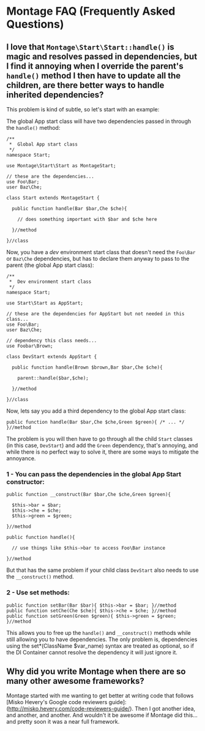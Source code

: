 # Montage FAQ (Frequently Asked Questions)

## I love that `Montage\Start\Start::handle()` is magic and resolves passed in dependencies, but I find it annoying when I override the parent's `handle()` method I then have to update all the children, are there better ways to handle inherited dependencies?

This problem is kind of subtle, so let's start with an example:

The global App start class will have two dependencies passed in through the `handle()` method:

    /**
     *  Global App start class
     */
    namespace Start;
    
    use Montage\Start\Start as MontageStart;
    
    // these are the dependencies...
    use Foo\Bar;
    user Baz\Che;
    
    class Start extends MontageStart {
    
      public function handle(Bar $bar,Che $che){
      
        // does something important with $bar and $che here
      
      }//method
    
    }//class
    
Now, you have a _dev_ environment start class that doesn't need the `Foo\Bar` or `Baz\Che` dependencies, but has to declare them anyway to pass to the parent (the global App start class):

    /**
     *  Dev environment start class
     */
    namespace Start;
    
    use Start\Start as AppStart;
    
    // these are the dependencies for AppStart but not needed in this class...
    use Foo\Bar;
    user Baz\Che;
    
    // dependency this class needs...
    use Foobar\Brown;
    
    class DevStart extends AppStart {
    
      public function handle(Brown $brown,Bar $bar,Che $che){
      
        parent::handle($bar,$che);
      
      }//method
    
    }//class

Now, lets say you add a third dependency to the global App start class:

    public function handle(Bar $bar,Che $che,Green $green){ /* ... */ }//method
    
The problem is you will then have to go through all the child `Start` classes (in this case, `DevStart`) and add the `Green` dependency, that's annoying, and while there is no perfect way to solve it, there are some ways to mitigate the annoyance.

### 1 - You can pass the dependencies in the global App Start constructor:

    public function __construct(Bar $bar,Che $che,Green $green){
    
      $this->bar = $bar;
      $this->che = $che;
      $this->green = $green;
    
    }//method
    
    public function handle(){
      
      // use things like $this->bar to access Foo\Bar instance
    
    }//method

But that has the same problem if your child class `DevStart` also needs to use the `__construct()` method.

### 2 - Use set methods:

    public function setBar(Bar $bar){ $this->bar = $bar; }//method
    public function setChe(Che $che){ $this->che = $che; }//method
    public function setGreen(Green $green){ $this->green = $green; }//method
  
This allows you to free up the `handle()` and `__construct()` methods while still allowing you to have dependencies. The only problem is, dependencies using the set*(ClassName $var_name) syntax are treated as optional, so if the DI Container cannot resolve the dependency it will just ignore it.

## Why did you write Montage when there are so many other awesome frameworks?

Montage started with me wanting to get better at writing code that follows [Misko Hevery's Google code reviewers guide]:(http://misko.hevery.com/code-reviewers-guide/). Then I got another idea, and another, and another. And wouldn't it be awesome if Montage did this... and pretty soon it was a near full framework.